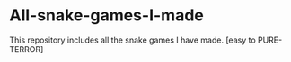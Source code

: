 # All-snake-games-I-made
This repository includes all the snake games I have made. [easy to PURE-TERROR]
